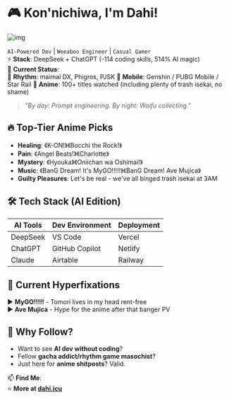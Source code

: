 # 🎮 Kon'nichiwa, I'm Dahi! 
![img](https://avatars.githubusercontent.com/u/81472122)

`AI-Powered Dev` | `Weeaboo Engineer` | `Casual Gamer`  
⚡ **Stack**: DeepSeek + ChatGPT (-114 coding skills, 514% AI magic)  
🌌 **Current Status**:  
🎵 **Rhythm**: maimai DX, Phigros, PJSK
📱 **Mobile**: Genshin / PUBG Mobile / Star Rail
🍿 **Anime**: 100+ titles watched (including plenty of trash isekai, no shame)  

> *"By day: Prompt engineering. By night: Waifu collecting."*  

## 🔥 Top-Tier Anime Picks
- **Healing**: 《K-ON!》《Bocchi the Rock!》  
- **Pain**: 《Angel Beats!》《Charlotte》  
- **Mystery**: 《Hyouka》《Oniichan wa Oshimai!》  
- **Music**: 《BanG Dream! It's MyGO!!!!!》《BanG Dream! Ave Mujica》  
- **Guilty Pleasures**: Let's be real - we've all binged trash isekai at 3AM  

## 🛠️ Tech Stack (AI Edition)
| **AI Tools**     | **Dev Environment** | **Deployment** |
|------------------|---------------------|----------------|
| DeepSeek         | VS Code             | Vercel         |
| ChatGPT          | GitHub Copilot      | Netlify        |
| Claude           | Airtable            | Railway        |

## 🎵 Current Hyperfixations
▶️ **MyGO!!!!!** - Tomori lives in my head rent-free  
▶️ **Ave Mujica** - Hype for the anime after that banger PV  

## 🌟 Why Follow?
- Want to see **AI dev without coding**?  
- Fellow **gacha addict/rhythm game masochist**?  
- Just here for **anime shitposts**? Valid.  

📫 **Find Me**:  
⭐ **More at [dahi.icu](https://dahi.icu)**